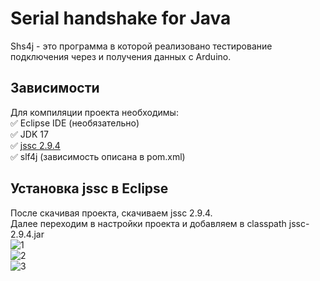 # Serial handshake for Java
Shs4j - это программа в которой реализовано тестирование подключения через и получения данных с Arduino.
## Зависимости
Для компиляции проекта необходимы:<br>
:white_check_mark: Eclipse IDE (необязательно) <br>
:white_check_mark: JDK 17 <br>
:white_check_mark: [jssc 2.9.4](https://github.com/java-native/jssc/releases) <br>
:white_check_mark: slf4j (зависимость описана в pom.xml) <br>
## Установка jssc в Eclipse
После скачивая проекта, скачиваем jssc 2.9.4. <br>
Далее переходим в настройки проекта и добавляем в classpath jssc-2.9.4.jar <br>
![1](https://downloader.disk.yandex.ru/preview/46c793a10909d4f1264d4dcac487a08cadefa2d7869f8480fccb0bf2868a091f/621a6d75/ryuftwBqMEdL39ozbNranD8cOQVff5L9m1kkZz88NHFCsbMV5xgfB5A2qXGVn1payaNNHIUgZ9kvvbTl8dpsBA%3D%3D?uid=0&filename=2022-02-26_22-10-54.png&disposition=inline&hash=&limit=0&content_type=image%2Fpng&owner_uid=0&tknv=v2&size=2048x2048)
<br>
![2](https://downloader.disk.yandex.ru/preview/f2b9597abe6e67114d4e3aefbb92217a890b863f425163f8aa17008a2a74edef/621a6dc1/9nw6XPpgF006TZjIzJ_XEB4vBfVdYkLwDzDCpjlXlYMKOMpaf_jZAjgR4rePekBYEU4js3SiYM4DXZ4tWd7_1g%3D%3D?uid=0&filename=2022-02-26_22-12-53.png&disposition=inline&hash=&limit=0&content_type=image%2Fpng&owner_uid=0&tknv=v2&size=2048x2048)
<br>
![3](https://downloader.disk.yandex.ru/preview/ab0ddb349eba918057af0083659344d20533491c154b5bc1b003ff36fd038792/621a6e1e/iolEVCX-HT8bWT7uCzOBTzy6c2ekQ2QDlxfTbsyC_PDn02QQq3aHuC8ZfGYyMVL0Twgf-Lm4lSruTCqv4lcTew%3D%3D?uid=0&filename=2022-02-26_22-13-54.png&disposition=inline&hash=&limit=0&content_type=image%2Fpng&owner_uid=0&tknv=v2&size=2048x2048)
